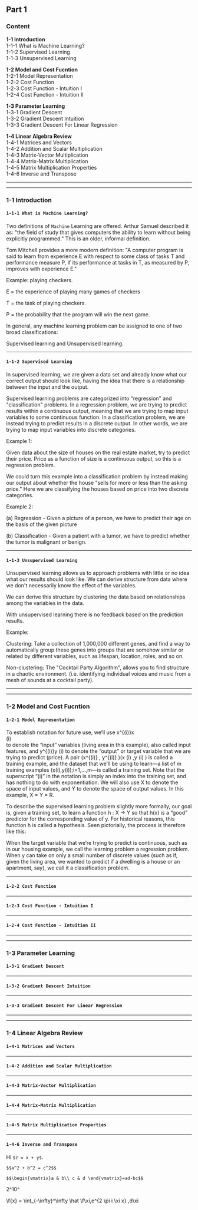 <script src="//yihui.name/js/math-code.js"></script>
<!-- Just one possible MathJax CDN below. You may use others. -->
<script async
  src="//mathjax.rstudio.com/latest/MathJax.js?config=TeX-MML-AM_CHTML">
</script>

## Part 1
### Content  

**1-1 Introduction**  
1-1-1 What is Machine Learning?    
1-1-2 Supervised Learning  
1-1-3 Unsupervised Learning  

**1-2 Model and Cost Fucntion**  
1-2-1 Model Representation  
1-2-2 Cost Function  
1-2-3 Cost Function - Intuition I  
1-2-4 Cost Function - Intuition II  

**1-3 Parameter Learning**  
1-3-1 Gradient Descent  
1-3-2 Gradient Descent Intuition  
1-3-3 Gradient Descent For Linear Regression  

**1-4 Linear Algebra Review**  
1-4-1 Matrices and Vectors  
1-4-2 Addition and Scalar Multiplication  
1-4-3 Matrix-Vector Multiplication  
1-4-4 Matrix-Matrix Multiplication  
1-4-5 Matrix Multiplication Properties  
1-4-6 Inverse and Transpose  

---
---
  
### 1-1 Introduction
#### ```1-1-1 What is Machine Learning?```   
Two definitions of ```Machine``` Learning are offered. Arthur Samuel described it as: "the field of study that gives computers the ability to learn without being explicitly programmed." This is an older, informal definition.  

Tom Mitchell provides a more modern definition: "A computer program is said to learn from experience E with respect to some class of tasks T and performance measure P, if its performance at tasks in T, as measured by P, improves with experience E."  

Example: playing checkers.  
  
E = the experience of playing many games of checkers  
  
T = the task of playing checkers.  
  
P = the probability that the program will win the next game.  
  
In general, any machine learning problem can be assigned to one of two broad classifications:  
  
Supervised learning and Unsupervised learning.  

---

#### ```1-1-2 Supervised Learning```  
In supervised learning, we are given a data set and already know what our correct output should look like, having the idea that there is a relationship between the input and the output.  
  
Supervised learning problems are categorized into "regression" and "classification" problems. In a regression problem, we are trying to predict results within a continuous output, meaning that we are trying to map input variables to some continuous function. In a classification problem, we are instead trying to predict results in a discrete output. In other words, we are trying to map input variables into discrete categories.
  
Example 1:  
  
Given data about the size of houses on the real estate market, try to predict their price. Price as a function of size is a continuous output, so this is a regression problem.  
  
We could turn this example into a classification problem by instead making our output about whether the house "sells for more or less than the asking price." Here we are classifying the houses based on price into two discrete categories.  
  
Example 2:  
  
(a) Regression - Given a picture of a person, we have to predict their age on the basis of the given picture  
  
(b) Classification - Given a patient with a tumor, we have to predict whether the tumor is malignant or benign.  

---

#### ```1-1-3 Unsupervised Learning```   
Unsupervised learning allows us to approach problems with little or no idea what our results should look like. We can derive structure from data where we don't necessarily know the effect of the variables.  
  
We can derive this structure by clustering the data based on relationships among the variables in the data.  
  
With unsupervised learning there is no feedback based on the prediction results.  
  
Example:  
  
Clustering: Take a collection of 1,000,000 different genes, and find a way to automatically group these genes into groups that are somehow similar or related by different variables, such as lifespan, location, roles, and so on.  
  
Non-clustering: The "Cocktail Party Algorithm", allows you to find structure in a chaotic environment. (i.e. identifying individual voices and music from a mesh of sounds at a cocktail party).  
  
---	
---

### 1-2 Model and Cost Fucntion
#### ```1-2-1 Model Representation```   
To establish notation for future use, we’ll use x^{(i)}x   
(i)  
  to denote the “input” variables (living area in this example), also called input features, and y^{(i)}y 
(i)
  to denote the “output” or target variable that we are trying to predict (price). A pair (x^{(i)} , y^{(i)} )(x 
(i)
 ,y 
(i)
 ) is called a training example, and the dataset that we’ll be using to learn—a list of m training examples (x(i),y(i));i=1,...,m—is called a training set. Note that the superscript “(i)” in the notation is simply an index into the training set, and has nothing to do with exponentiation. We will also use X to denote the space of input values, and Y to denote the space of output values. In this example, X = Y = R.  
  
To describe the supervised learning problem slightly more formally, our goal is, given a training set, to learn a function h : X → Y so that h(x) is a “good” predictor for the corresponding value of y. For historical reasons, this function h is called a hypothesis. Seen pictorially, the process is therefore like this:  
  
  
When the target variable that we’re trying to predict is continuous, such as in our housing example, we call the learning problem a regression problem. When y can take on only a small number of discrete values (such as if, given the living area, we wanted to predict if a dwelling is a house or an apartment, say), we call it a classification problem.  
    
---

#### ```1-2-2 Cost Function```    


---

#### ```1-2-3 Cost Function - Intuition I```     


---

#### ```1-2-4 Cost Function - Intuition II```      


---
---

### 1-3 Parameter Learning
#### ```1-3-1 Gradient Descent```    


---
#### ```1-3-2 Gradient Descent Intuition```    


---
#### ```1-3-3 Gradient Descent For Linear Regression```     


---
---
### 1-4 Linear Algebra Review
#### ```1-4-1 Matrices and Vectors```   


---
#### ```1-4-2 Addition and Scalar Multiplication```   


---
#### ```1-4-3 Matrix-Vector Multiplication```    


---
#### ```1-4-4 Matrix-Matrix Multiplication```   


---
#### ```1-4-5 Matrix Multiplication Properties```   


---
#### ```1-4-6 Inverse and Transpose```   
	
	
Hi `$z = x + y$`.

`$$a^2 + b^2 = c^2$$`

`$$\begin{vmatrix}a & b\\
c & d
\end{vmatrix}=ad-bc$$`

2^10^


  
  \f{x} = \int_{-\infty}^\infty
    \hat \f\xi\,e^{2 \pi i \xi x}
    \,d\xi
